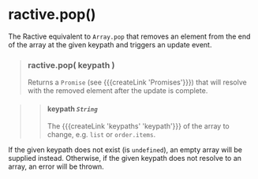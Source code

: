 # ractive.pop()

The Ractive equivalent to ```Array.pop``` that removes an element from the end of the array at the given keypath and triggers an update event.

> ### ractive.pop( keypath )
> Returns a `Promise` (see {{{createLink 'Promises'}}}) that will resolve with the removed element after the update is complete.

> > #### **keypath** *`String`*
> > The {{{createLink 'keypaths' 'keypath'}}} of the array to change, e.g. `list` or `order.items`.

If the given keypath does not exist (is `undefined`), an empty array will be supplied instead. Otherwise, if the given keypath does not resolve to an array, an error will be thrown.
